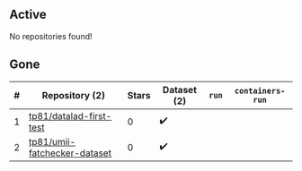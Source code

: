 ## Active
No repositories found!

## Gone
| # | Repository (2) | Stars | Dataset (2) | `run` | `containers-run` |
| --- | --- | --- | --- | --- | --- |
| 1 | [tp81/datalad-first-test](https://github.com/tp81/datalad-first-test) | 0 | :heavy_check_mark: |  |  |
| 2 | [tp81/umii-fatchecker-dataset](https://github.com/tp81/umii-fatchecker-dataset) | 0 | :heavy_check_mark: |  |  |
